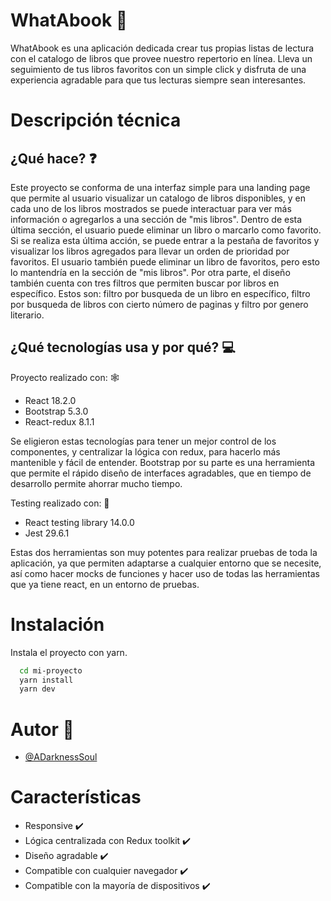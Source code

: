 # WhatAbook 📘

WhatAbook es una aplicación dedicada crear tus propias listas de lectura con el catalogo de libros que provee nuestro repertorio en línea. Lleva un seguimiento de tus libros favoritos con un simple click y disfruta de una experiencia agradable para que tus lecturas siempre sean interesantes.

# Descripción técnica

## ¿Qué hace? ❓

Este proyecto se conforma de una interfaz simple para una landing page que permite al usuario visualizar un catalogo de libros disponibles, y en cada uno de los libros mostrados se puede interactuar para ver más información o agregarlos a una sección de "mis libros". Dentro de esta última sección, el usuario puede eliminar un libro o marcarlo como favorito. Si se realiza esta última acción, se puede entrar a la pestaña de favoritos y visualizar los libros agregados para llevar un orden de prioridad por favoritos. El usuario también puede eliminar un libro de favoritos, pero esto lo mantendría en la sección de "mis libros".
Por otra parte, el diseño también cuenta con tres filtros que permiten buscar por libros en específico. Estos son: filtro por busqueda de un libro en específico, filtro por busqueda de libros con cierto número de paginas y filtro por genero literario.

## ¿Qué tecnologías usa y por qué? 💻

Proyecto realizado con: 🕸️
- React 18.2.0
- Bootstrap 5.3.0
- React-redux 8.1.1

Se eligieron estas tecnologías para tener un mejor control de los componentes, y centralizar la lógica con redux, para hacerlo más mantenible y fácil de entender. Bootstrap por su parte es una herramienta que permite el rápido diseño de interfaces agradables, que en tiempo de desarrollo permite ahorrar mucho tiempo.

Testing realizado con: 🧪
- React testing library 14.0.0
- Jest 29.6.1

Estas dos herramientas son muy potentes para realizar pruebas de toda la aplicación, ya que permiten adaptarse a cualquier entorno que se necesite, así como hacer mocks de funciones y hacer uso de todas las herramientas que ya tiene react, en un entorno de pruebas.



# Instalación 

Instala el proyecto con yarn.

```bash
  cd mi-proyecto
  yarn install
  yarn dev
```
    
# Autor 🖖

- [@ADarknessSoul](https://www.github.com/ADarknessSoul)


# Características

- Responsive                                ✔️
- Lógica centralizada con Redux toolkit     ✔️  
- Diseño agradable                          ✔️
- Compatible con cualquier navegador        ✔️
- Compatible con la mayoría de dispositivos ✔️
